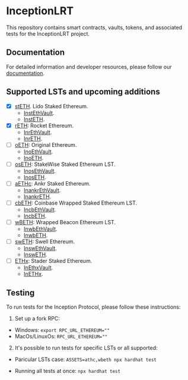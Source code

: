 # InceptionLRT

This repository contains smart contracts, vaults, tokens, and associated tests for the InceptionLRT project.

## Documentation

For detailed information and developer resources, please follow our [documentation](https://docs.inceptionlrt.com/for-developers/inception-vault-dev-details-testnet).

## Supported LSTs and upcoming additions

- [x] [stETH](https://etherscan.io/address/0xae7ab96520DE3A18E5e111B5EaAb095312D7fE84). Lido Staked Ethereum.
  - [InstEthVault](https://etherscan.io/address/0x814CC6B8fd2555845541FB843f37418b05977d8d).
  - [InstETH](https://etherscan.io/address/0x7FA768E035F956c41d6aeaa3Bd857e7E5141CAd5).
- [x] [rETH](https://etherscan.io/address/0xae78736cd615f374d3085123a210448e74fc6393): Rocket Ethereum.
  - [InrEthVault](https://etherscan.io/address/0x1Aa53BC4Beb82aDf7f5EDEE9e3bBF3434aD59F12).
  - [InrETH](https://etherscan.io/address/0x80d69e79258FE9D056c822461c4eb0B4ca8802E2).
- [ ] [oETH](https://etherscan.io/address/0x856c4Efb76C1D1AE02e20CEB03A2A6a08b0b8dC3): Original Ethereum.
  - [InoEthVault]().
  - [InoETH]().
- [ ] [osETH](https://etherscan.io/address/0xf1C9acDc66974dFB6dEcB12aA385b9cD01190E38): StakeWise Staked Ethereum LST.
  - [InosEthVault]().
  - [InosETH]().
- [ ] [aETHc](https://etherscan.io/address/0xe95a203b1a91a908f9b9ce46459d101078c2c3cb): Ankr Staked Ethereum.
  - [InankrEthVault]().
  - [InankrETH]().
- [ ] [cbETH](https://etherscan.io/address/0xBe9895146f7AF43049ca1c1AE358B0541Ea49704): Coinbase Wrapped Staked Ethereum LST.
  - [IncbEthVault]().
  - [IncbETH]().
- [ ] [wBETH](https://etherscan.io/address/0xa2e3356610840701bdf5611a53974510ae27e2e1): Wrapped Beacon Ethereum LST.
  - [InwbEthVault]().
  - [InwbETH]().
- [ ] [swETH](https://etherscan.io/address/0xf951e335afb289353dc249e82926178eac7ded78): Swell Ethereum.
  - [InswEthVault]().
  - [InswETH]().
- [ ] [ETHx](https://etherscan.io/address/0xA35b1B31Ce002FBF2058D22F30f95D405200A15b): Stader Staked Ethereum.
  - [InEthxVault]().
  - [InETHx]().

## Testing

To run tests for the Inception Protocol, please follow these instructions:

1. Set up a fork RPC:

- Windows: `export RPC_URL_ETHEREUM=""`
- MacOs/LinuxOs: `RPC_URL_ETHEREUM=""`

2. It's possible to run tests for specific LSTs or all supported:

- Paricular LSTs case:
  `ASSETS=athc,wbeth npx hardhat test`

- Running all tests at once:
  `npx hardhat test`
